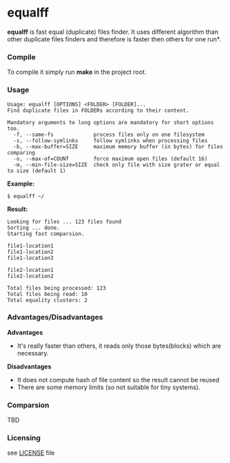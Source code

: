 # equalff

**equalff** is fast equal (duplicate) files finder. It uses different algorithm than other duplicate files finders and therefore is faster then others for one run*.

### Compile
To compile it simply run **make** in the project root.

### Usage
```
Usage: equalff [OPTIONS] <FOLDER> [FOLDER]...
Find duplicate files in FOLDERs according to their content.

Mandatory arguments to long options are mandatory for short options too.
  -f, --same-fs             process files only on one filesystem
  -s, --follow-symlinks     follow symlinks when processing files
  -b, --max-buffer=SIZE     maximum memory buffer (in bytes) for files comparing
  -o, --max-of=COUNT        force maximum open files (default 16)
  -m, --min-file-size=SIZE  check only file with size grater or equal to size (default 1)
```

**Example:**
```
$ equalff ~/
```
**Result:**
```
Looking for files ... 123 files found
Sorting ... done.
Starting fast comparsion.

file1-location1
file1-location2
file1-location3

file2-location1
file2-location2

Total files being processed: 123
Total files being read: 10
Total equality clusters: 2
```

### Advantages/Disadvantages
**Advantages**
- It's really faster than others, it reads only those bytes(blocks) which are necessary.

**Disadvantages**
- It does not compute hash of file content so the result cannot be reused
- There are some memory limits (so not suitable for tiny systems).

### Comparsion
TBD

### Licensing
see [LICENSE](LICENSE) file
